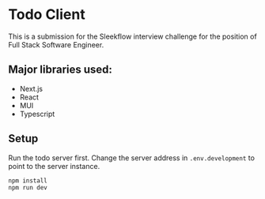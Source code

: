 
# Todo Client

This is a submission for the Sleekflow interview challenge for the position of Full Stack Software Engineer.

## Major libraries used:
- Next.js
- React
- MUI
- Typescript

## Setup
Run the todo server first. Change the server address in ```.env.development``` to point to the server instance.

```
npm install
npm run dev
```
